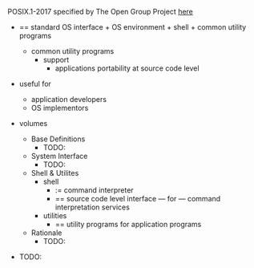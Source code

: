 POSIX.1-2017 specified by The Open Group Project [here](https://pubs.opengroup.org/onlinepubs/9699919799/)


- == standard OS interface + OS environment + shell + common utility programs
     - common utility programs
         - support
             - applications portability at source code level
- useful for
    - application developers
    - OS implementors
- volumes
    - Base Definitions
        - TODO:
    - System Interface
        - TODO:
    - Shell & Utilites
        - shell
            - := command interpreter
            - == source code level interface — for — command interpretation services
        - utilities
            - == utility programs for application programs
    - Rationale
        - TODO:

- TODO:

